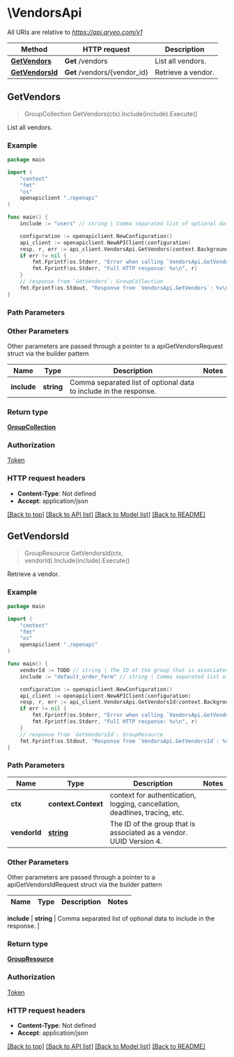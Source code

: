 # \VendorsApi

All URIs are relative to *https://api.aryeo.com/v1*

Method | HTTP request | Description
------------- | ------------- | -------------
[**GetVendors**](VendorsApi.md#GetVendors) | **Get** /vendors | List all vendors.
[**GetVendorsId**](VendorsApi.md#GetVendorsId) | **Get** /vendors/{vendor_id} | Retrieve a vendor.



## GetVendors

> GroupCollection GetVendors(ctx).Include(include).Execute()

List all vendors.



### Example

```go
package main

import (
    "context"
    "fmt"
    "os"
    openapiclient "./openapi"
)

func main() {
    include := "users" // string | Comma separated list of optional data to include in the response. (optional)

    configuration := openapiclient.NewConfiguration()
    api_client := openapiclient.NewAPIClient(configuration)
    resp, r, err := api_client.VendorsApi.GetVendors(context.Background()).Include(include).Execute()
    if err != nil {
        fmt.Fprintf(os.Stderr, "Error when calling `VendorsApi.GetVendors``: %v\n", err)
        fmt.Fprintf(os.Stderr, "Full HTTP response: %v\n", r)
    }
    // response from `GetVendors`: GroupCollection
    fmt.Fprintf(os.Stdout, "Response from `VendorsApi.GetVendors`: %v\n", resp)
}
```

### Path Parameters



### Other Parameters

Other parameters are passed through a pointer to a apiGetVendorsRequest struct via the builder pattern


Name | Type | Description  | Notes
------------- | ------------- | ------------- | -------------
 **include** | **string** | Comma separated list of optional data to include in the response. | 

### Return type

[**GroupCollection**](GroupCollection.md)

### Authorization

[Token](../README.md#Token)

### HTTP request headers

- **Content-Type**: Not defined
- **Accept**: application/json

[[Back to top]](#) [[Back to API list]](../README.md#documentation-for-api-endpoints)
[[Back to Model list]](../README.md#documentation-for-models)
[[Back to README]](../README.md)


## GetVendorsId

> GroupResource GetVendorsId(ctx, vendorId).Include(include).Execute()

Retrieve a vendor.



### Example

```go
package main

import (
    "context"
    "fmt"
    "os"
    openapiclient "./openapi"
)

func main() {
    vendorId := TODO // string | The ID of the group that is associated as a vendor. UUID Version 4.
    include := "default_order_form" // string | Comma separated list of optional data to include in the response. (optional)

    configuration := openapiclient.NewConfiguration()
    api_client := openapiclient.NewAPIClient(configuration)
    resp, r, err := api_client.VendorsApi.GetVendorsId(context.Background(), vendorId).Include(include).Execute()
    if err != nil {
        fmt.Fprintf(os.Stderr, "Error when calling `VendorsApi.GetVendorsId``: %v\n", err)
        fmt.Fprintf(os.Stderr, "Full HTTP response: %v\n", r)
    }
    // response from `GetVendorsId`: GroupResource
    fmt.Fprintf(os.Stdout, "Response from `VendorsApi.GetVendorsId`: %v\n", resp)
}
```

### Path Parameters


Name | Type | Description  | Notes
------------- | ------------- | ------------- | -------------
**ctx** | **context.Context** | context for authentication, logging, cancellation, deadlines, tracing, etc.
**vendorId** | [**string**](.md) | The ID of the group that is associated as a vendor. UUID Version 4. | 

### Other Parameters

Other parameters are passed through a pointer to a apiGetVendorsIdRequest struct via the builder pattern


Name | Type | Description  | Notes
------------- | ------------- | ------------- | -------------

 **include** | **string** | Comma separated list of optional data to include in the response. | 

### Return type

[**GroupResource**](GroupResource.md)

### Authorization

[Token](../README.md#Token)

### HTTP request headers

- **Content-Type**: Not defined
- **Accept**: application/json

[[Back to top]](#) [[Back to API list]](../README.md#documentation-for-api-endpoints)
[[Back to Model list]](../README.md#documentation-for-models)
[[Back to README]](../README.md)

